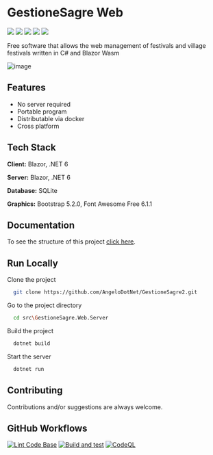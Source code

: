 # GestioneSagre Web

<img src="https://img.shields.io/github/forks/AngeloDotNet/GestioneSagre2?style=for-the-badge"> <img src="https://img.shields.io/github/stars/AngeloDotNet/GestioneSagre2?style=for-the-badge"> <img src="https://img.shields.io/github/issues/AngeloDotNet/GestioneSagre2?style=for-the-badge"> <img src="https://img.shields.io/github/issues-pr/AngeloDotNet/GestioneSagre2?style=for-the-badge"> <img src="https://img.shields.io/github/license/AngeloDotNet/GestioneSagre2?style=for-the-badge">

Free software that allows the web management of festivals and village festivals written in C# and Blazor Wasm

![image](https://user-images.githubusercontent.com/49655304/181936810-9ef97ec9-9abc-44fe-b700-ec27dddcab4a.png)


## Features

- No server required
- Portable program
- Distributable via docker
- Cross platform


## Tech Stack

**Client:** Blazor, .NET 6

**Server:** Blazor, .NET 6

**Database:** SQLite

**Graphics:** Bootstrap 5.2.0, Font Awesome Free 6.1.1


## Documentation

To see the structure of this project [click here](https://github.com/AngeloDotNet/GestioneSagre2/blob/master/structure-project.txt).


## Run Locally

Clone the project

```bash
  git clone https://github.com/AngeloDotNet/GestioneSagre2.git
```

Go to the project directory

```bash
  cd src\GestioneSagre.Web.Server
```

Build the project

```bash
  dotnet build
```

Start the server

```bash
  dotnet run
```


## Contributing

Contributions and/or suggestions are always welcome.


## GitHub Workflows

[![Lint Code Base](https://github.com/AngeloDotNet/GestioneSagre2/actions/workflows/linter.yml/badge.svg)](https://github.com/AngeloDotNet/GestioneSagre2/actions/workflows/linter.yml)
[![Build and test](https://github.com/AngeloDotNet/GestioneSagre2/actions/workflows/build_and_test.yml/badge.svg?branch=master)](https://github.com/AngeloDotNet/GestioneSagre2/actions/workflows/build_and_test.yml)
[![CodeQL](https://github.com/AngeloDotNet/GestioneSagre2/actions/workflows/codeql.yml/badge.svg?branch=master)](https://github.com/AngeloDotNet/GestioneSagre2/actions/workflows/codeql.yml)
